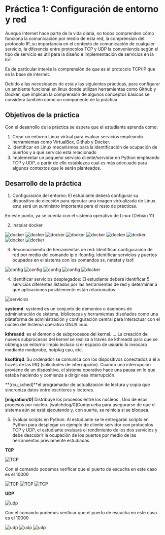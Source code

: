 # **Práctica 1: Configuración de entorno y red**

Aunque Internet hace parte de la vida diaria, no todos comprenden cómo funciona la comunicación por medio de esta red, la comprensión del protocolo IP, su importancia en el contexto de comunicación de cualquier servicio, la diferencia entre protocolos TCP y UDP la conveniencia según el tipo de servicio es útil para la diseño e implementación de servicios en la IoT.

Es de particular interés la comprensión de que es el protocolo TCP/IP que es la base de internet.

Debido a las necesidades de esta y las siguientes prácticas, para configurar un ambiente funcional en linux donde utilizan herramientas como Github y Docker, que implican la comprensión de algunos conceptos básicos se considera también como un componente de la práctica.

## **Objetivos de la práctica**

Con el desarrollo de la práctica se espera que el estudiante aprenda como:

1. Crear un entorno Linux virtual para evaluar servicios empleando herramientas como VirtualBox, Github y Docker.
2. Identificar en Linux mecanismos para la identificación de ocupación de puertos y a qué servicio está relacionado
3. Implementar un pequeño servicio cliente/servidor en Python empleando TCP y UDP, a partir de ello establezca cual es más adecuado para algunos contextos que le serán planteados.

## **Desarrollo de la práctica**

1. Configuración del entorno: El estudiante deberá configurar su dispositivo de elección para ejecutar una imagen virtualizada de Linux, este será un suministro importante para el resto de prácticas.

En este punto, ya se cuenta con el sistema operativo de Linux (Debian 11)

2. Instalar docker

![docker](imagenes/docker1.png)
![docker](imagenes/docker2.png)
![docker](imagenes/docker3.png)
![docker](imagenes/docker4.png)
![docker](imagenes/docker5.png)
![docker](imagenes/docker6.png)
![docker](imagenes/docker7.png)
![docker](imagenes/docker8.png)
![docker](imagenes/docker9.png)


3. Reconocimiento de herramientas de red: Identificar configuración de red por medio del comando ip e ifconfig. Identificar servicios y puertos ocupados en el sistema con los comandos ss, netstat y lsof.

![config](imagenes/ipconfig.png)
![config](imagenes/ipAddress.png)
![config](imagenes/net-tools.png)
![config](imagenes/netstat.png)
![docker](imagenes/lsof.png)


4. Identificar servicios desplegados: El estudiante deberá identificar 5 servicios diferentes listados por las herramientas de red y determinar a qué aplicaciones posiblemente están relacionados.

![servicios](imagenes/servicios.png)

**systemd**: systemd es un conjunto de demonios o daemons de administración de sistema, bibliotecas y herramientas diseñados como una plataforma de administración y configuración central para interactuar con el núcleo del Sistema operativo GNU/Linux.

**kthreadd**: es el demonio de subprocesos del kernel. ... La creación de nuevos subprocesos del kernel se realiza a través de kthreadd para que se obtenga un entorno limpio incluso si el espacio de usuario lo invocara mediante modprobe, hotplug cpu, etc. 

**ksoftirqd**: Su ordenador se comunica con los dispositivos conectados a él a través de las IRQ (solicitudes de interrupción). Cuando una interrupción proviene de un dispositivo, el sistema operativo hace una pausa en lo que estaba haciendo y comienza a dirigir esa interrupción.

**[rcu_sched]**el programador de actualización de lectura y copia que sincroniza datos entre escritores y lectores.

**[migration/0]** Distribuye los procesos entre los núcleos . Uno de esos procesos por núcleo. [watchdog/0]Comprueba para asegurarse de que el sistema aún se está ejecutando y, con suerte, se reinicia si se bloquea.

5. Evaluar scripts en Python: Al estudiante se le entregarán scripts en Python para desplegar un ejemplo de cliente servidor con protocolos TCP y UDP, el estudiante evaluará el rendimiento de los dos servicios y debe descubrir la ocupación de los puertos por medio de las herramientas previamente estudiadas.

**TCP**

![TCP](imagenes/serverTCP.png)

Con el comando podemos verificar que el puerto de escucha en este caso es el 10000


![TCP](imagenes/lsof-i.png)
![TCP](imagenes/cliente_tcp.png)
![TCP](imagenes/SERVER_TCP_PORT.png)

**UDP**

![udp](imagenes/server_udp.png)

Con el comando podemos verificar que el puerto de escucha en este caso es el 10000

![udp](imagenes/lsof_udp.png)
![udp](imagenes/cliente_udp.png)
![udp](imagenes/server_udp2.png)